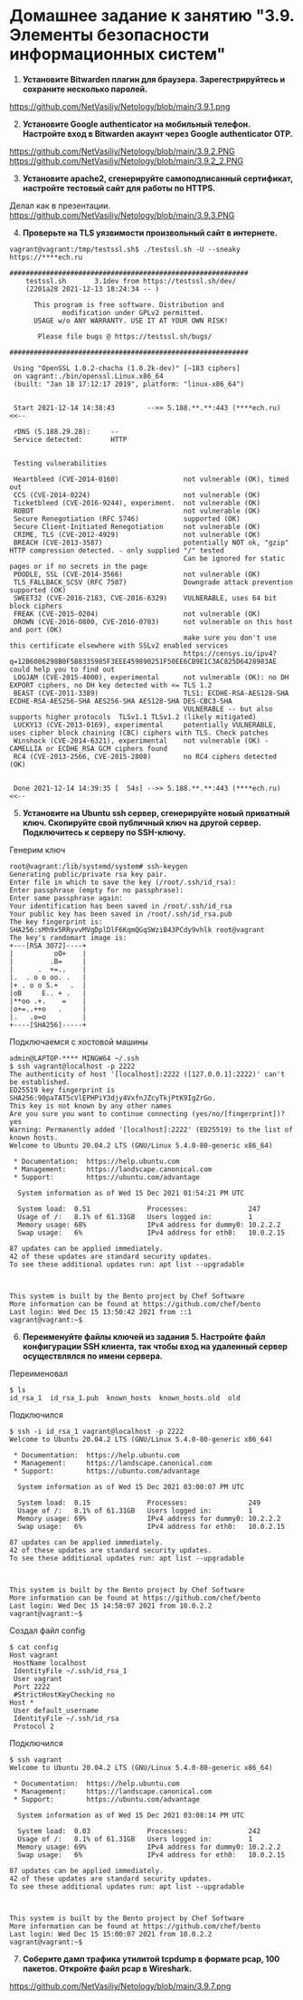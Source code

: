 # Домашнее задание к занятию "3.9. Элементы безопасности информационных систем"

1. **Установите Bitwarden плагин для браузера. Зарегестрируйтесь и сохраните несколько паролей.**  
  
   
https://github.com/NetVasiliy/Netology/blob/main/3.9.1.png

2. **Установите Google authenticator на мобильный телефон. Настройте вход в Bitwarden акаунт через Google authenticator OTP.**  
  
  
https://github.com/NetVasiliy/Netology/blob/main/3.9.2.PNG  
https://github.com/NetVasiliy/Netology/blob/main/3.9.2_2.PNG


3. **Установите apache2, сгенерируйте самоподписанный сертификат, настройте тестовый сайт для работы по HTTPS.**  
  
Делал как в презентации.  
https://github.com/NetVasiliy/Netology/blob/main/3.9.3.PNG

4. **Проверьте на TLS уязвимости произвольный сайт в интернете.**  
  
```  
vagrant@vagrant:/tmp/testssl.sh$ ./testssl.sh -U --sneaky https://****ech.ru

###########################################################
    testssl.sh       3.1dev from https://testssl.sh/dev/
    (2201a28 2021-12-13 18:24:34 -- )

      This program is free software. Distribution and
             modification under GPLv2 permitted.
      USAGE w/o ANY WARRANTY. USE IT AT YOUR OWN RISK!

       Please file bugs @ https://testssl.sh/bugs/

###########################################################

 Using "OpenSSL 1.0.2-chacha (1.0.2k-dev)" [~183 ciphers]
 on vagrant:./bin/openssl.Linux.x86_64
 (built: "Jan 18 17:12:17 2019", platform: "linux-x86_64")


 Start 2021-12-14 14:38:43        -->> 5.188.**.**:443 (****ech.ru) <<--

 rDNS (5.188.29.28):     --
 Service detected:       HTTP


 Testing vulnerabilities

 Heartbleed (CVE-2014-0160)                not vulnerable (OK), timed out
 CCS (CVE-2014-0224)                       not vulnerable (OK)
 Ticketbleed (CVE-2016-9244), experiment.  not vulnerable (OK)
 ROBOT                                     not vulnerable (OK)
 Secure Renegotiation (RFC 5746)           supported (OK)
 Secure Client-Initiated Renegotiation     not vulnerable (OK)
 CRIME, TLS (CVE-2012-4929)                not vulnerable (OK)
 BREACH (CVE-2013-3587)                    potentially NOT ok, "gzip" HTTP compression detected. - only supplied "/" tested
                                           Can be ignored for static pages or if no secrets in the page
 POODLE, SSL (CVE-2014-3566)               not vulnerable (OK)
 TLS_FALLBACK_SCSV (RFC 7507)              Downgrade attack prevention supported (OK)
 SWEET32 (CVE-2016-2183, CVE-2016-6329)    VULNERABLE, uses 64 bit block ciphers
 FREAK (CVE-2015-0204)                     not vulnerable (OK)
 DROWN (CVE-2016-0800, CVE-2016-0703)      not vulnerable on this host and port (OK)
                                           make sure you don't use this certificate elsewhere with SSLv2 enabled services
                                           https://censys.io/ipv4?q=12B6086298B0F5B8335985F3EEE459890251F50EE6CB9E1C3AC825D6428983AE could help you to find out
 LOGJAM (CVE-2015-4000), experimental      not vulnerable (OK): no DH EXPORT ciphers, no DH key detected with <= TLS 1.2
 BEAST (CVE-2011-3389)                     TLS1: ECDHE-RSA-AES128-SHA ECDHE-RSA-AES256-SHA AES256-SHA AES128-SHA DES-CBC3-SHA
                                           VULNERABLE -- but also supports higher protocols  TLSv1.1 TLSv1.2 (likely mitigated)
 LUCKY13 (CVE-2013-0169), experimental     potentially VULNERABLE, uses cipher block chaining (CBC) ciphers with TLS. Check patches
 Winshock (CVE-2014-6321), experimental    not vulnerable (OK) - CAMELLIA or ECDHE_RSA GCM ciphers found
 RC4 (CVE-2013-2566, CVE-2015-2808)        no RC4 ciphers detected (OK)


 Done 2021-12-14 14:39:35 [  54s] -->> 5.188.**.**:443 (****ech.ru) <<--  
 ```  


5. **Установите на Ubuntu ssh сервер, сгенерируйте новый приватный ключ. Скопируйте свой публичный ключ на другой сервер. Подключитесь к серверу по SSH-ключу.**  
  
Генерим ключ  
```  
root@vagrant:/lib/systemd/system# ssh-keygen
Generating public/private rsa key pair.
Enter file in which to save the key (/root/.ssh/id_rsa):
Enter passphrase (empty for no passphrase):
Enter same passphrase again:
Your identification has been saved in /root/.ssh/id_rsa
Your public key has been saved in /root/.ssh/id_rsa.pub
The key fingerprint is:
SHA256:sMh9x5RRyvvMVgDplDlF6KqmQGqSWziB43PCdy9vhlk root@vagrant
The key's randomart image is:
+---[RSA 3072]----+
|          oO+    |
|         .B=     |
|      .  +=..    |
|.  . o o oo. .   |
|+ . o o S.+   .  |
|oB     E.. + .   |
|**oo .+.    =    |
|o+=..++o   .     |
|.   .o=o         |
+----[SHA256]-----+  
```  
Подключаемся с хостовой машины  
```  
admin@LAPTOP-**** MINGW64 ~/.ssh
$ ssh vagrant@localhost -p 2222
The authenticity of host '[localhost]:2222 ([127.0.0.1]:2222)' can't be established.
ED25519 key fingerprint is SHA256:90paTAT5cVlEPHPiY3djy4VxfnJZcyTkjPtK9IgZrGo.
This key is not known by any other names
Are you sure you want to continue connecting (yes/no/[fingerprint])? yes
Warning: Permanently added '[localhost]:2222' (ED25519) to the list of known hosts.
Welcome to Ubuntu 20.04.2 LTS (GNU/Linux 5.4.0-80-generic x86_64)

 * Documentation:  https://help.ubuntu.com
 * Management:     https://landscape.canonical.com
 * Support:        https://ubuntu.com/advantage

  System information as of Wed 15 Dec 2021 01:54:21 PM UTC

  System load:  0.51              Processes:               247
  Usage of /:   8.1% of 61.31GB   Users logged in:         1
  Memory usage: 68%               IPv4 address for dummy0: 10.2.2.2
  Swap usage:   6%                IPv4 address for eth0:   10.0.2.15

87 updates can be applied immediately.
42 of these updates are standard security updates.
To see these additional updates run: apt list --upgradable



This system is built by the Bento project by Chef Software
More information can be found at https://github.com/chef/bento
Last login: Wed Dec 15 13:50:42 2021 from ::1
vagrant@vagrant:~$
```

 
6. **Переименуйте файлы ключей из задания 5. Настройте файл конфигурации SSH клиента, так чтобы вход на удаленный сервер осуществлялся по имени сервера.**  
  
Переименовал  
```  
$ ls
id_rsa_1  id_rsa_1.pub  known_hosts  known_hosts.old  old  
```  
Подключился  
```  
$ ssh -i id_rsa_1 vagrant@localhost -p 2222
Welcome to Ubuntu 20.04.2 LTS (GNU/Linux 5.4.0-80-generic x86_64)

 * Documentation:  https://help.ubuntu.com
 * Management:     https://landscape.canonical.com
 * Support:        https://ubuntu.com/advantage

  System information as of Wed 15 Dec 2021 03:00:07 PM UTC

  System load:  0.15              Processes:               249
  Usage of /:   8.1% of 61.31GB   Users logged in:         1
  Memory usage: 69%               IPv4 address for dummy0: 10.2.2.2
  Swap usage:   6%                IPv4 address for eth0:   10.0.2.15

87 updates can be applied immediately.
42 of these updates are standard security updates.
To see these additional updates run: apt list --upgradable



This system is built by the Bento project by Chef Software
More information can be found at https://github.com/chef/bento
Last login: Wed Dec 15 14:58:07 2021 from 10.0.2.2
vagrant@vagrant:~$  
```  
Создал файл config  
```  
$ cat config
Host vagrant
 HostName localhost
 IdentityFile ~/.ssh/id_rsa_1
 User vagrant
 Port 2222
 #StrictHostKeyChecking no
Host *
 User default_username
 IdentityFile ~/.ssh/id_rsa
 Protocol 2  
 ```  
Подключился  
```  
$ ssh vagrant
Welcome to Ubuntu 20.04.2 LTS (GNU/Linux 5.4.0-80-generic x86_64)

 * Documentation:  https://help.ubuntu.com
 * Management:     https://landscape.canonical.com
 * Support:        https://ubuntu.com/advantage

  System information as of Wed 15 Dec 2021 03:08:14 PM UTC

  System load:  0.03              Processes:               242
  Usage of /:   8.1% of 61.31GB   Users logged in:         1
  Memory usage: 69%               IPv4 address for dummy0: 10.2.2.2
  Swap usage:   6%                IPv4 address for eth0:   10.0.2.15

87 updates can be applied immediately.
42 of these updates are standard security updates.
To see these additional updates run: apt list --upgradable



This system is built by the Bento project by Chef Software
More information can be found at https://github.com/chef/bento
Last login: Wed Dec 15 15:00:07 2021 from 10.0.2.2
vagrant@vagrant:~$  
```

7. **Соберите дамп трафика утилитой tcpdump в формате pcap, 100 пакетов. Откройте файл pcap в Wireshark.**  
  
https://github.com/NetVasiliy/Netology/blob/main/3.9.7.png  


